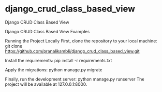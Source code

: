 # django_crud_class_based_view
Django CRUD Class Based View

Django CRUD Class Based View Examples

Running the Project Locally First, clone the repository to your local machine:
git clone https://github.com/pranalikambli/django_crud_class_based_view.git

Install the requirements:
pip install -r requirements.txt 

Apply the migrations:
python manage.py migrate 

Finally, run the development server:
python manage.py runserver The project will be available at 127.0.0.1:8000.

